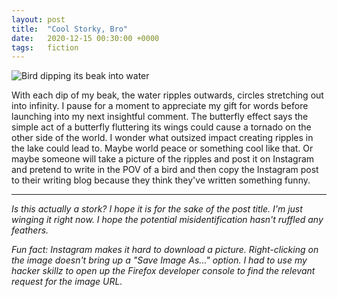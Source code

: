 ```yaml
---
layout: post
title:  "Cool Storky, Bro"
date:   2020-12-15 00:30:00 +0000
tags:   fiction
---
```


![Bird dipping its beak into water](/assorted-letters/assets/2020-12-15-cool-storky-bro.jpg)

With each dip of my beak, the water ripples outwards, circles stretching out into infinity. I pause for a moment to appreciate my gift for words before launching into my next insightful comment. The butterfly effect says the simple act of a butterfly fluttering its wings could cause a tornado on the other side of the world. I wonder what outsized impact creating ripples in the lake could lead to. Maybe world peace or something cool like that. Or maybe someone will take a picture of the ripples and post it on Instagram and pretend to write in the POV of a bird and then copy the Instagram post to their writing blog because they think they've written something funny.

----
*Is this actually a stork? I hope it is for the sake of the post title. I'm just winging it right now. I hope the potential misidentification hasn't ruffled any feathers.* 

*Fun fact: Instagram makes it hard to download a picture. Right-clicking on the image doesn't bring up a "Save Image As..." option. I had to use my hacker skillz to open up the Firefox developer console to find the relevant request for the image URL.*
